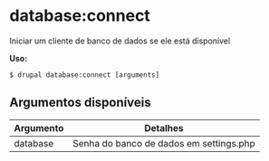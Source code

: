 # database:connect
Iniciar um cliente de banco de dados se ele está disponível

**Uso:**
```
$ drupal database:connect [arguments] 
```

## Argumentos disponíveis
Argumento | Detalhes
---------|-------------
database | Senha do banco de dados em settings.php
